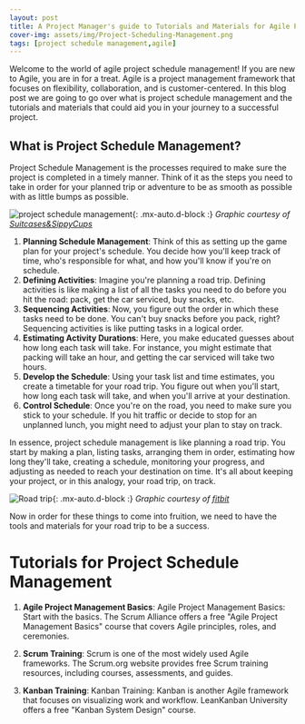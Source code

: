 ```yaml
---
layout: post
title: A Project Manager's guide to Tutorials and Materials for Agile Project Schedule Management
cover-img: assets/img/Project-Scheduling-Management.png
tags: [project schedule management,agile]
---
```


Welcome to the world of agile project schedule management! If you are new to Agile, you are in for a treat. Agile is a project management framework that focuses on flexibility, collaboration, and is customer-centered. In this blog post we are going to go over what is project schedule management and the tutorials and materials that could aid you in your journey to a successful project.

## What is Project Schedule Management?

Project Schedule Management is the processes required to make sure the project is completed in a timely manner. Think of it as the steps you need to take in order for your planned trip or adventure to be as smooth as possible with as little bumps as possible. 

![project schedule management](/agile-blog/assets/img/planning-a-road-trip.jpg){: .mx-auto.d-block :}
*Graphic courtesy of [Suitcases&SippyCups](http://box5711.temp.domains/~suitcas4/2014/08/how-to-plan-a-road-trip-itinerary-step-by-step.html)*

1. **Planning Schedule Management**: Think of this as setting up the game plan for your project's schedule. You decide how you'll keep track of time, who's responsible for what, and how you'll know if you're on schedule.
2. **Defining Activities**: Imagine you're planning a road trip. Defining activities is like making a list of all the tasks you need to do before you hit the road: pack, get the car serviced, buy snacks, etc.
3. **Sequencing Activities**: Now, you figure out the order in which these tasks need to be done. You can't buy snacks before you pack, right? Sequencing activities is like putting tasks in a logical order.
4. **Estimating Activity Durations**: Here, you make educated guesses about how long each task will take. For instance, you might estimate that packing will take an hour, and getting the car serviced will take two hours.
5. **Develop the Schedule**: Using your task list and time estimates, you create a timetable for your road trip. You figure out when you'll start, how long each task will take, and when you'll arrive at your destination.
6. **Control Schedule**: Once you're on the road, you need to make sure you stick to your schedule. If you hit traffic or decide to stop for an unplanned lunch, you might need to adjust your plan to stay on track.

In essence, project schedule management is like planning a road trip. You start by making a plan, listing tasks, arranging them in order, estimating how long they'll take, creating a schedule, monitoring your progress, and adjusting as needed to reach your destination on time. It's all about keeping your project, or in this analogy, your road trip, on track.

![Road trip](/agile-blog/assets/img/road-trip.jpg){: .mx-auto.d-block :}
*Graphic courtesy of [fitbit](https://blog.fitbit.com/fitter-healthier-roadtrip-getaway/)*

Now in order for these things to come into fruition, we need to have the tools and materials for your road trip to be a success. 

# Tutorials for Project Schedule Management

1. **Agile Project Management Basics**: Agile Project Management Basics: Start with the basics. The Scrum Alliance offers a free "Agile Project Management Basics" course that covers Agile principles, roles, and ceremonies.
   
2.  **Scrum Training**: Scrum is one of the most widely used Agile frameworks. The Scrum.org website provides free Scrum training resources, including courses, assessments, and guides.

3.  **Kanban Training**: Kanban Training: Kanban is another Agile framework that focuses on visualizing work and workflow. LeanKanban University offers a free "Kanban System Design" course.

